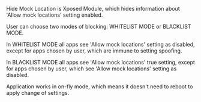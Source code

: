 Hide Mock Location is Xposed Module, which hides information about 'Allow mock locations' setting enabled.

User can choose two modes of blocking: WHITELIST MODE or BLACKLIST MODE.

In WHITELIST MODE all apps see 'Allow mock locations' setting as disabled, except for apps chosen by user, which are immune to setting spoofing.

In BLACKLIST MODE all apps see 'Allow mock locations' true setting, except for apps chosen by user, which see 'Allow mock locations' setting as disabled.

Application works in on-fly mode, which means it doesn't need to reboot to apply change of settings.
